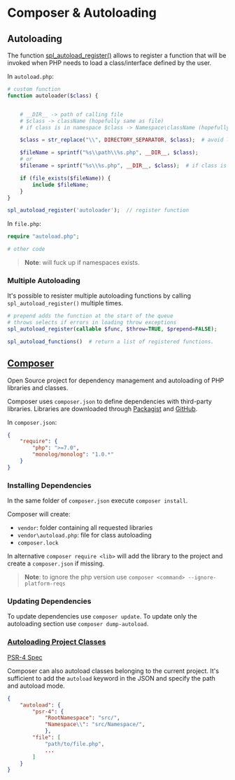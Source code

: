 # Composer & Autoloading

## Autoloading

The function [spl_autoload_register()](https://www.php.net/manual/en/function.spl-autoload-register.php) allows to register a function that will be invoked when PHP needs to load a class/interface defined by the user.

In `autoload.php`:

```php
# custom function
function autoloader($class) {


    # __DIR__ -> path of calling file
    # $class -> className (hopefully same as file)
    # if class is in namespace $class -> Namespace\className (hopefully folders mirror Namespace)

    $class = str_replace("\\", DIRECTORY_SEPARATOR, $class);  # avoid linux path separator issues

    $fileName = sprintf("%s\\path\\%s.php", __DIR__, $class);  
    # or
    $filename = sprintf("%s\\%s.php", __DIR__, $class);  # if class is in namespace

    if (file_exists($fileName)) {
        include $fileName;
    }
}

spl_autoload_register('autoloader');  // register function
```

In `file.php`:

```php
require "autoload.php";

# other code
```

> **Note**: will fuck up if namespaces exists.

### Multiple Autoloading

It's possible to resister multiple autoloading functions by calling `spl_autoload_register()` multiple times.

```php
# prepend adds the function at the start of the queue
# throws selects if errors in loading throw exceptions
spl_autoload_register(callable $func, $throw=TRUE, $prepend=FALSE);

spl_autoload_functions()  # return a list of registered functions.
```

## [Composer](https://getcomposer.org/)

Open Source project for dependency management and autoloading of PHP libraries and classes.

Composer uses `composer.json` to define dependencies with third-party libraries.
Libraries are downloaded through [Packagist](https://packagist.org/) and [GitHub](https://github.com/).

In `composer.json`:

```json
{
    "require": {
        "php": ">=7.0",
        "monolog/monolog": "1.0.*"
    }
}
```

### Installing Dependencies

In the same folder of `composer.json` execute `composer install`.

Composer will create:

- `vendor`: folder containing all requested libraries
- `vendor\autoload.php`: file for class autoloading
- `composer.lock`

In alternative `composer require <lib>` will add the library to the project and create a `composer.json` if missing.

> **Note**: to ignore the php version use `composer <command> --ignore-platform-reqs`

### Updating Dependencies

To update dependencies use `composer update`. To update only the autoloading section use `composer dump-autoload`.

### [Autoloading Project Classes](https://getcomposer.org/doc/04-schema.md#autoload)

[PSR-4 Spec](https://www.php-fig.org/psr/psr-4/)

Composer can also autoload classes belonging to the current project. It's sufficient to add the `autoload` keyword in the JSON and specify the path and autoload mode.

```json
{
    "autoload": {
        "psr-4": {
            "RootNamespace": "src/",
            "Namespace\\": "src/Namespace/",
            },
        "file": [
            "path/to/file.php",
            ...
        ]
    }
}
```
